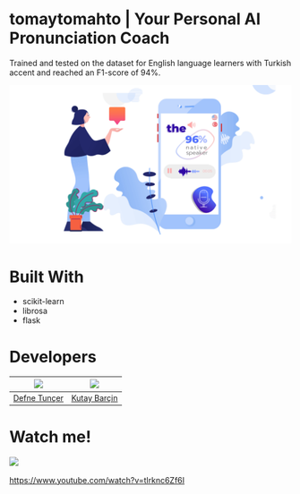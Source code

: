 # tomaytomahto | Your Personal AI Pronunciation Coach
Trained and tested on the dataset for  English language learners with Turkish accent and reached an F1-score of 94%.

![](tomaytomahto.gif)

# Built With

- scikit-learn
- librosa 
- flask

# Developers
| <img src="https://avatars0.githubusercontent.com/u/22966899?s=460&v=4" width="100"/> | <img src="https://avatars3.githubusercontent.com/u/44427408?s=460&v=4" width="100"/> |
| --- | --- |
| [Defne Tunçer](https://github.com/defnetuncer98) | [Kutay Barçin](https://github.com/Krykutay) |

# Watch me!

[![](https://img.youtube.com/vi/tlrknc6Zf6I/0.jpg)](https://www.youtube.com/watch?v=tlrknc6Zf6I)

https://www.youtube.com/watch?v=tlrknc6Zf6I
